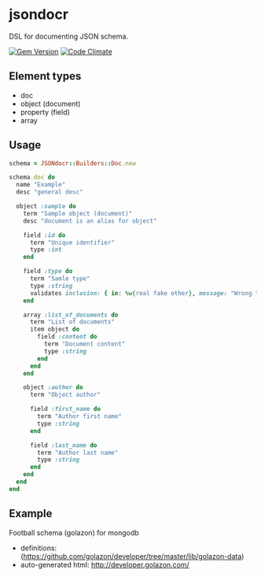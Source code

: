 jsondocr
========

DSL for documenting JSON schema.

[![Gem Version](https://badge.fury.io/rb/jsondocr.png)](http://badge.fury.io/rb/jsondocr)
[![Code Climate](https://codeclimate.com/github/sobstel/jsondocr.png)](https://codeclimate.com/github/sobstel/jsondocr)

Element types
-------------

* doc
* object (document)
* property (field)
* array

Usage
-----

```ruby
schema = JSONdocr::Builders::Doc.new

schema.doc do
  name "Example"
  desc "general desc"

  object :sample do
    term "Sample object (document)"
    desc "document is an alias for object"

    field :id do
      term "Unique identifier"
      type :int
    end

    field :type do
      term "Samle type"
      type :string
      validates inclusion: { in: %w{real fake other}, message: "Wrong type" }
    end

    array :list_of_documents do
      term "List of documents"
      item object do
        field :content do
          term "Document content"
          type :string
        end
      end
    end

    object :author do
      term "Object author"

      field :first_name do
        term "Author first name"
        type :string
      end

      field :last_name do
        term "Author last name"
        type :string
      end
    end
  end
end
```

Example
-------

Football schema (golazon) for mongodb

* definitions: (https://github.com/golazon/developer/tree/master/lib/golazon-data)
* auto-generated html: http://developer.golazon.com/
